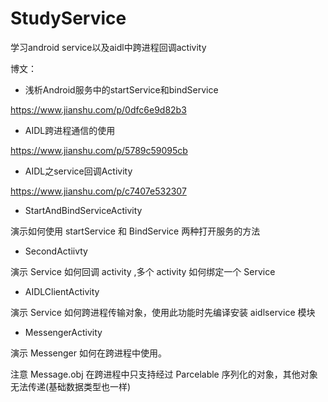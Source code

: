 # StudyService
学习android service以及aidl中跨进程回调activity

博文：

- 浅析Android服务中的startService和bindService

https://www.jianshu.com/p/0dfc6e9d82b3 

- AIDL跨进程通信的使用

https://www.jianshu.com/p/5789c59095cb

- AIDL之service回调Activity

https://www.jianshu.com/p/c7407e532307

 - StartAndBindServiceActivity

演示如何使用 startService 和 BindService 两种打开服务的方法

 - SecondActiivty

演示 Service 如何回调 activity ,多个 activity 如何绑定一个 Service

 - AIDLClientActivity

演示 Service 如何跨进程传输对象，使用此功能时先编译安装 aidlservice 模块

 - MessengerActivity

演示 Messenger 如何在跨进程中使用。

注意 Message.obj 在跨进程中只支持经过 Parcelable 序列化的对象，其他对象无法传递(基础数据类型也一样)